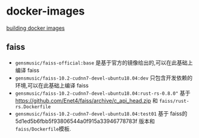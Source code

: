 # docker-images

[building docker images](https://docs.github.com/en/actions/creating-actions/creating-a-docker-container-action)


## faiss

- `gensmusic/faiss-official:base` 是基于官方的镜像给出的,可以在此基础上编译 faiss
- `gensmusic/faiss-10.2-cudnn7-devel-ubuntu18.04:dev` 只包含开发依赖的环境,可以在此基础上编译 faiss
- `gensmusic/faiss-10.2-cudnn7-devel-ubuntu18.04:rust-rs-0.8.0"` 基于 https://github.com/Enet4/faiss/archive/c_api_head.zip 和 `faiss/rust-rs.Dockerfile`
- `gensmusic/faiss-10.2-cudnn7-devel-ubuntu18.04:test01` 基于 faiss的 5d1ed5b6fbb5f93806544a0f915a33946778783f 版本和 `faiss/Dockerfile`模板.